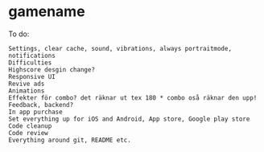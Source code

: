 # gamename

To do:

    Settings, clear cache, sound, vibrations, always portraitmode, notifications
    Difficulties
    Highscore desgin change?
    Responsive UI
    Revive ads
    Animations
    Effekter för combo? det räknar ut tex 180 * combo oså räknar den upp!
    Feedback, backend? 
    In app purchase
    Set everything up for iOS and Android, App store, Google play store
    Code cleanup
    Code review
    Everything around git, README etc.

